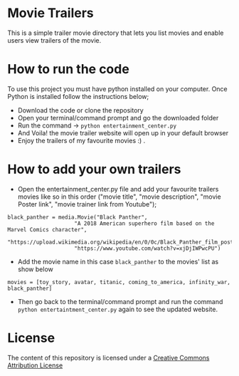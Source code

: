 # Movie Trailers
This is a simple trailer movie directory that lets you list movies and enable users view trailers of the movie. 

# How to run the code
To use this project you must have python installed on your computer. Once Python is installed follow the instructions below;

- Download the code or clone the repository 
- Open your terminal/command prompt and go the downloaded folder 
- Run the command -> `python entertainment_center.py`
- And Voila! the movie trailer website will open up in your default browser 
- Enjoy the trailers of my favourite movies :) . 

# How to add your own trailers
- Open the entertainment_center.py file and add your favourite trailers movies like so in this order ("movie title", "movie description", "movie Poster link", "movie trainer link from Youtube"); 
```
black_panther = media.Movie("Black Panther", 
					 "A 2018 American superhero film based on the Marvel Comics character", 
					 "https://upload.wikimedia.org/wikipedia/en/0/0c/Black_Panther_film_poster.jpg",
					 "https://www.youtube.com/watch?v=xjDjIWPwcPU")
```


- Add the movie name in this case `black_panther` to the movies' list as show below
```
movies = [toy_story, avatar, titanic, coming_to_america, infinity_war, black_panther]
```
- Then go back to the terminal/command prompt and run the command `python entertaintment_center.py` again to see the updated website.


# License
The content of this repository is licensed under a [Creative Commons Attribution License](http://creativecommons.org/licenses/by/3.0/us/)